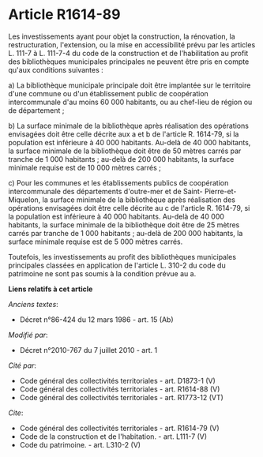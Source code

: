 # Article R1614-89

Les investissements ayant pour objet la construction, la rénovation, la restructuration, l'extension, ou la mise en
accessibilité prévu par les articles L. 111-7 à L. 111-7-4 du code de la construction et de l'habilitation au profit des
bibliothèques municipales principales ne peuvent être pris en compte qu'aux conditions suivantes : 

a) La bibliothèque municipale principale doit être implantée sur le territoire d'une commune ou d'un établissement public de
coopération intercommunale d'au moins 60 000 habitants, ou au chef-lieu de région ou de département ; 

b) La surface minimale de la bibliothèque après réalisation des opérations envisagées doit être celle décrite aux a et b de
l'article R. 1614-79, si la population est inférieure à 40 000 habitants. Au-delà de 40 000 habitants, la surface minimale de
la bibliothèque doit être de 50 mètres carrés par tranche de 1 000 habitants ; au-delà de 200 000 habitants, la surface
minimale requise est de 10 000 mètres carrés ; 

c) Pour les communes et les établissements publics de coopération intercommunale des départements d'outre-mer et de Saint-
Pierre-et-Miquelon, la surface minimale de la bibliothèque après réalisation des opérations envisagées doit être celle
décrite au c de l'article R. 1614-79, si la population est inférieure à 40 000 habitants. Au-delà de 40 000 habitants, la
surface minimale de la bibliothèque doit être de 25 mètres carrés par tranche de 1 000 habitants ; au-delà de 200 000
habitants, la surface minimale requise est de 5 000 mètres carrés. 

Toutefois, les investissements au profit des bibliothèques municipales principales classées en application de l'article L.
310-2 du code du patrimoine ne sont pas soumis à la condition prévue au a.

**Liens relatifs à cet article**

_Anciens textes_:

  - Décret n°86-424 du 12 mars 1986 - art. 15 (Ab)

_Modifié par_:

  - Décret n°2010-767 du 7 juillet 2010 - art. 1

_Cité par_:

  - Code général des collectivités territoriales - art. D1873-1 (V)
  - Code général des collectivités territoriales - art. R1614-88 (V)
  - Code général des collectivités territoriales - art. R1773-12 (VT)

_Cite_:

  - Code général des collectivités territoriales - art. R1614-79 (V)
  - Code de la construction et de l'habitation. - art. L111-7 (V)
  - Code du patrimoine. - art. L310-2 (V)

